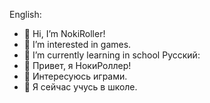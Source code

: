 English:
- 👋 Hi, I’m NokiRoller!
- 👀 I’m interested in games.
- 🌱 I’m currently learning in school
Русский:
- 👋 Привет, я НокиРоллер!
- 👀 Интересуюсь играми.
- 🌱 Я сейчас учусь в школе.
